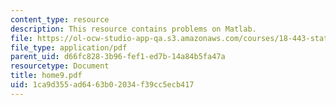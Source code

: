 ```yaml
---
content_type: resource
description: This resource contains problems on Matlab.
file: https://ol-ocw-studio-app-qa.s3.amazonaws.com/courses/18-443-statistics-for-applications-fall-2006/1ca9d355ad6463b02034f39cc5ecb417_home9.pdf
file_type: application/pdf
parent_uid: d66fc828-3b96-fef1-ed7b-14a84b5fa47a
resourcetype: Document
title: home9.pdf
uid: 1ca9d355-ad64-63b0-2034-f39cc5ecb417
---
```

